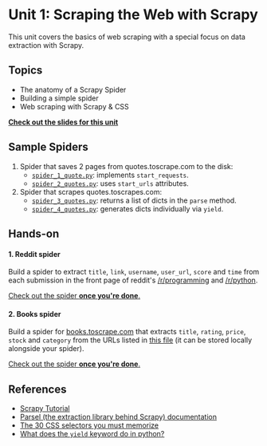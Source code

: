 Unit 1: Scraping the Web with Scrapy
====================================

This unit covers the basics of web scraping with a special focus on data extraction with Scrapy.

## Topics
* The anatomy of a Scrapy Spider
* Building a simple spider
* Web scraping with Scrapy & CSS

**[Check out the slides for this unit](https://docs.google.com/presentation/d/1IYFmTeAyOSwMUtQkrjWuAkfcqOMWNlY6wmn1DgA5ZB4/pub?start=true&loop=false&delayms=600000000)**


## Sample Spiders
1. Spider that saves 2 pages from quotes.toscrape.com to the disk:
    * [`spider_1_quote.py`](spiders/spider_1_quotes.py): implements `start_requests`.
    * [`spider_2_quotes.py`](spiders/spider_2_quotes.py): uses `start_urls` attributes.
2. Spider that scrapes quotes.toscrapes.com:
    * [`spider_3_quotes.py`](spiders/spider_3_quotes.py): returns a list of dicts in the `parse` method.
    * [`spider_4_quotes.py`](spiders/spider_4_quotes.py): generates dicts individually via `yield`.


## Hands-on

#### 1. Reddit spider
Build a spider to extract `title`, `link`, `username`, `user_url`, `score` and `time` from each submission in the front page of reddit's [/r/programming](http://reddit.com/r/programming) and [/r/python](http://reddit.com/r/python).

[Check out the spider **once you're done**.](spiders/spider_5_reddit.py)

#### 2. Books spider
Build a spider for [books.toscrape.com](http://books.toscrape.com) that extracts `title`, `rating`, `price`, `stock` and `category` from the URLs listed in [this file](spiders/urls.txt) (it can be stored locally alongside your spider).

[Check out the spider **once you're done**.](spiders/spider_6_books.py)

## References
* [Scrapy Tutorial](https://doc.scrapy.org/en/latest/intro/tutorial.html)
* [Parsel (the extraction library behind Scrapy) documentation](https://parsel.readthedocs.io/en/latest/usage.html#getting-started)
* [The 30 CSS selectors you must memorize](https://code.tutsplus.com/tutorials/the-30-css-selectors-you-must-memorize--net-16048)
* [What does the `yield` keyword do in python?](https://stackoverflow.com/questions/231767/what-does-the-yield-keyword-do-in-python/231855#231855)
